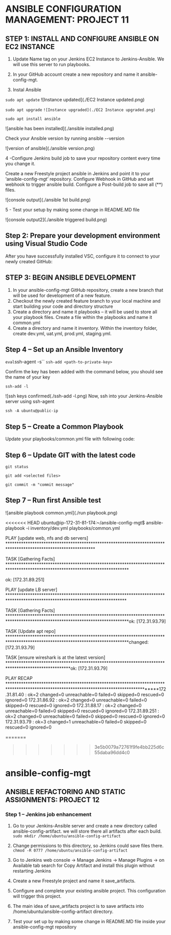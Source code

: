 # ANSIBLE CONFIGURATION MANAGEMENT: PROJECT 11

## STEP 1: INSTALL AND CONFIGURE ANSIBLE ON EC2 INSTANCE

1. Update Name tag on your Jenkins EC2 Instance to Jenkins-Ansible. We will use this server to run playbooks.

2. In your GitHub account create a new repository and name it ansible-config-mgt.

3. Instal Ansible

`sudo apt update`
![Instance updated](./EC2 Instance updated.png)

`sudo apt upgrade`
`![Instance upgraded](./EC2 Instance upgraded.png)`

`sudo apt install ansible`

![ansible has been installed](./ansible installed.png)

Check your Ansible version by running ansible --version

![version of ansible](./ansible version.png)

4 -Configure Jenkins build job to save your repository content every time you change it.

Create a new Freestyle project ansible in Jenkins and point it to your ‘ansible-config-mgt’ repository.
Configure Webhook in GitHub and set webhook to trigger ansible build.
Configure a Post-build job to save all (**) files.

![console output](./ansible 1st build.png)

5 - Test your setup by making some change in README.MD file

![console output2](./ansible triggered build.png)

## Step 2: Prepare your development environment using Visual Studio Code

After you have successfully installed VSC, configure it to connect to your newly created GitHub:

## STEP 3: BEGIN ANSIBLE DEVELOPMENT

1. In your ansible-config-mgt GitHub repository, create a new branch that will be used for development of a new feature.
2. Checkout the newly created feature branch to your local machine and start building your code and directory structure
3. Create a directory and name it playbooks – it will be used to store all your playbook files.
   Create a file within the playbooks and name it common.yml
4. Create a directory and name it inventory.
   Within the inventory folder, create dev.yml, uat.yml, prod.yml, staging.yml.

## Step 4 – Set up an Ansible Inventory

`eval`ssh-agent -s``
`ssh-add <path-to-private-key>`

Confirm the key has been added with the command below, you should see the name of your key

`ssh-add -l`

![ssh keys confirmed(./ssh-add -l.png)
Now, ssh into your Jenkins-Ansible server using ssh-agent

`ssh -A ubuntu@public-ip`

## Step 5 – Create a Common Playbook

Update your playbooks/common.yml file with following code:

## Step 6 – Update GIT with the latest code

`git status`

`git add <selected files>`

`git commit -m "commit message"`

## Step 7 – Run first Ansible test

![ansible playbook common.yml](./run playbook.png)

<<<<<<< HEAD
ubuntu@ip-172-31-81-174:~/ansible-config-mgt$ ansible-playbook -i inventory/dev.yml playbooks/common.yml

PLAY [update web, nfs and db servers] ***************************************************************************************************************

TASK [Gathering Facts] ******************************************************************************************************************************

ok: [172.31.89.251]

PLAY [update LB server] *****************************************************************************************************************************

TASK [Gathering Facts] ******************************************************************************************************************************ok: [172.31.93.79]

TASK [Update apt repo] ******************************************************************************************************************************changed: [172.31.93.79]

TASK [ensure wireshark is at the latest version] ****************************************************************************************************ok: [172.31.93.79]

PLAY RECAP ******************************************************************************************************************************************172.31.81.40               : ok=2    changed=0    unreachable=0    failed=0    skipped=0    rescued=0    ignored=0
172.31.86.92               : ok=2    changed=0    unreachable=0    failed=0    skipped=0    rescued=0    ignored=0
172.31.88.17               : ok=2    changed=0    unreachable=0    failed=0    skipped=0    rescued=0    ignored=0
172.31.89.251              : ok=2    changed=0    unreachable=0    failed=0    skipped=0    rescued=0    ignored=0
172.31.93.79               : ok=3    changed=1    unreachable=0    failed=0    skipped=0    rescued=0    ignored=0

=======
>>>>>>> 3e5b0079a72761f9fe4bb225d6c55daba96dd4c0


# ansible-config-mgt

## ANSIBLE REFACTORING AND STATIC ASSIGNMENTS: PROJECT 12 

### Step 1 – Jenkins job enhancement

1. Go to your Jenkins-Ansible server and create a new directory called ansible-config-artifact. we will store there all artifacts after each build.
`sudo mkdir /home/ubuntu/ansible-config-artifact`

2. Change permissions to this directory, so Jenkins could save files there.
`chmod -R 0777 /home/ubuntu/ansible-config-artifact`

3. Go to Jenkins web console -> Manage Jenkins -> Manage Plugins -> on Available tab search for Copy Artifact and install this plugin without restarting Jenkins

4. Create a new Freestyle project and name it save_artifacts.

5. Configure and complete your existing ansible project. This configuration will trigger this project.

6. The main idea of save_artifacts project is to save artifacts into /home/ubuntu/ansible-config-artifact directory.

7. Test your set up by making some change in README.MD file inside your ansible-config-mgt repository 
